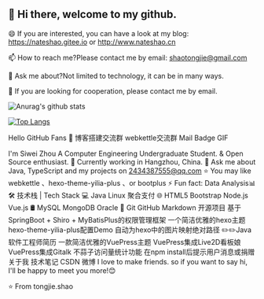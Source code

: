## 👋 Hi there, welcome to my github.

😄 If you are interested, you can have a look at my blog: https://nateshao.gitee.io or http://www.nateshao.cn

📫 How to reach me?Please contact me by email: shaotongjie@gmail.com

💬 Ask me about?Not limited to technology, it can be in many ways.

👯 If you are looking for cooperation, please contact me by email.



![Anurag's github stats](https://github-readme-stats.vercel.app/api?username=nateshao&show_icons=true&theme=radical)

[![Top Langs](https://github-readme-stats.vercel.app/api/top-langs/?username=nateshao&layout=compact)](https://github.com/anuraghazra/github-readme-stats)


Hello GitHub Fans 👋
博客搭建交流群 webkettle交流群 Mail Badge
GIF

I'm Siwei Zhou
A Computer Engineering Undergraduate Student. & Open Source enthusiast.
🌱 Currently working in Hangzhou, China.
💬 Ask me about Java, TypeScript and my projects on 2434387555@qq.com
⭐ You may like webkettle 、hexo-theme-yilia-plus 、or bootplus
⚡ Fun fact: Data Analysis📊
🛠 技术栈 | Tech Stack
💻   Java Linux 聚合支付
🌐   HTML5 Bootstrap Node.js Vue.js
🛢   MySQL MongoDB Oracle
🔧  Git GitHub Markdown
开源项目
基于SpringBoot + Shiro + MyBatisPlus的权限管理框架
一个简洁优雅的hexo主题
hexo-theme-yilia-plus配置Demo
自动为hexo中的图片映射绝对路径
✏️✏️Java软件工程师简历
一款简洁优雅的VuePress主题
VuePress集成Live2D看板娘
VuePress集成Gitalk
不蒜子访问量统计功能
在npm install后提示用户消息或捐赠
关于我
技术笔记
CSDN
微博
I love to make friends. so if you want to say hi, I'll be happy to meet you more!😊

⭐️ From tongjie.shao










<!--
**nateshao/nateshao** is a ✨ _special_ ✨ repository because its `README.md` (this file) appears on your GitHub profile.

Here are some ideas to get you started:

- 🔭 I’m currently working on ...
- 🌱 I’m currently learning ...
- 👯 I’m looking to collaborate on ...
- 🤔 I’m looking for help with ...
- 💬 Ask me about ...
- 📫 How to reach me: ...
- 😄 Pronouns: ...
- ⚡ Fun fact: ...
-->

